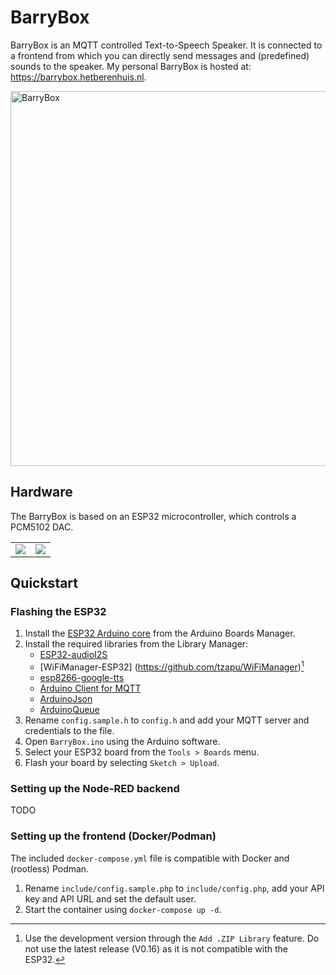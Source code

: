 # BarryBox
BarryBox is an MQTT controlled Text-to-Speech Speaker. It is connected to a frontend from which you can directly send messages and (predefined) sounds to the speaker. My personal BarryBox is hosted at: https://barrybox.hetberenhuis.nl.

<img src="https://i.imgur.com/nki11Zw.jpg" alt="BarryBox" width="600"/>

## Hardware

The BarryBox is based on an ESP32 microcontroller, which controls a PCM5102 DAC.

<table>
  <tr>
    <td valign="top"><img src="https://i.imgur.com/YZvjGPT.jpg"/></td>
    <td valign="top"><img src="https://i.imgur.com/uDoUA4R.jpg"/></td>
  </tr>
</table>

## Quickstart
### Flashing the ESP32
1. Install the [ESP32 Arduino core](https://github.com/espressif/arduino-esp32) from the Arduino Boards Manager.
2. Install the required libraries from the Library Manager:
    - [ESP32-audioI2S](https://github.com/schreibfaul1/ESP32-audioI2S)
    - [WiFiManager-ESP32] (https://github.com/tzapu/WiFiManager)[^1]
    - [esp8266-google-tts](https://github.com/horihiro/esp8266-google-tts)
    - [Arduino Client for MQTT](https://github.com/knolleary/pubsubclient)
    - [ArduinoJson](https://github.com/bblanchon/ArduinoJson)
    - [ArduinoQueue](https://github.com/EinarArnason/ArduinoQueue)
3. Rename `config.sample.h` to `config.h` and add your MQTT server and credentials to the file.
4. Open `BarryBox.ino` using the Arduino software.
5. Select your ESP32 board from the `Tools > Boards` menu.
6. Flash your board by selecting `Sketch > Upload`.

[^1]: Use the development version through the `Add .ZIP Library` feature. Do not use the latest release (V0.16) as it is not compatible with the ESP32.

### Setting up the Node-RED backend
TODO

### Setting up the frontend (Docker/Podman)
The included `docker-compose.yml` file is compatible with Docker and (rootless) Podman.
1. Rename `include/config.sample.php` to `include/config.php`, add your API key and API URL and set the default user.
2. Start the container using `docker-compose up -d`.
